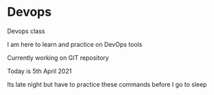 # Devops

Devops class 

I am here to learn and practice on DevOps tools

Currently working on GIT repository

Today is 5th April 2021

Its late night but have to practice these commands before I go to sleep
